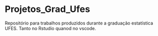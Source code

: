 # Projetos_Grad_Ufes
Repositório para trabalhos produzidos durante a graduação estatística UFES. Tanto no Rstudio quanod no vscode.
